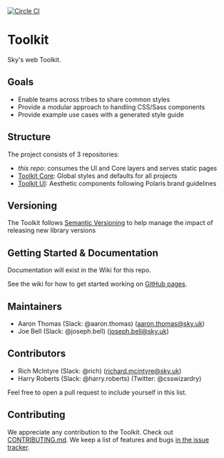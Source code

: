 [![Circle CI](https://circleci.com/gh/sky-uk/toolkit/tree/master.svg?style=svg&circle-token=6b7a4f1adf2fb7fad8c0942b8d4d8386afb681f4)](https://circleci.com/gh/sky-uk/toolkit/tree/master)

# Toolkit

Sky's web Toolkit.

## Goals

- Enable teams across tribes to share common styles
- Provide a modular approach to handling CSS/Sass components
- Provide example use cases with a generated style guide

## Structure

The project consists of 3 repositories: 

- _this repo_: consumes the UI and Core layers and serves static pages
- [Toolkit Core](https://github.com/sky-uk/toolkit-core): Global styles and defaults for all projects
- [Toolkit UI](https://github.com/sky-uk/toolkit-ui): Aesthetic components following Polaris brand guidelines

## Versioning

The Toolkit follows [Semantic Versioning](http://semver.org) to help manage the impact of releasing new library versions

## Getting Started & Documentation

Documentation will exist in the Wiki for this repo.

See the wiki for how to get started working on [GitHub pages](https://github.com/sky-uk/toolkit/wiki/GitHub-Pages).

## Maintainers

- Aaron Thomas (Slack: @aaron.thomas) (aaron.thomas@sky.uk)
- Joe Bell (Slack: @joseph.bell) (joseph.bell@sky.uk)

## Contributors

- Rich McIntyre (Slack: @rich) (richard.mcintyre@sky.uk)
- Harry Roberts (Slack: @harry.roberts) (Twitter: @csswizardry)

Feel free to open a pull request to include yourself in this list. 

## Contributing

We appreciate any contribution to the Toolkit. Check out [CONTRIBUTING.md](CONTRIBUTING.md).
We keep a list of features and bugs [in the issue tracker](https://github.com/sky-uk/toolkit/issues).
